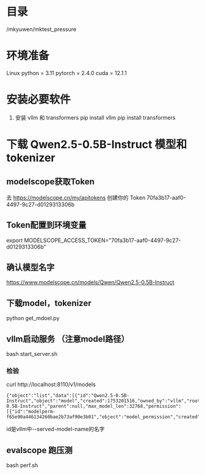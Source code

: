 # 目录
/mkyuwen/mktest_pressure

# 环境准备
Linux
python = 3.11
pytorch = 2.4.0
cuda = 12.1.1

# 安装必要软件
1. 安装 vllm 和 transformers
pip install vllm 
pip install transformers

# 下载 Qwen2.5-0.5B-Instruct 模型和 tokenizer
## modelscope获取Token
去 https://modelscope.cn/my/apitokens 创建你的 Token
70fa3b17-aaf0-4497-9c27-d0129313306b
## Token配置到环境变量
export MODELSCOPE_ACCESS_TOKEN="70fa3b17-aaf0-4497-9c27-d0129313306b"
## 确认模型名字
https://www.modelscope.cn/models/Qwen/Qwen2.5-0.5B-Instruct
## 下载model，tokenizer
python get_mdoel.py
## vllm启动服务 （注意model路径）
bash start_server.sh
### 检验
curl http://localhost:8110/v1/models
```
{"object":"list","data":[{"id":"Qwen2.5-0.5B-Instruct","object":"model","created":1753201516,"owned_by":"vllm","root":"./models/Qwen/Qwen2.5-0.5B-Instruct","parent":null,"max_model_len":32768,"permission":[{"id":"modelperm-f65e90a446134260bae2b73af90e3b01","object":"model_permission","created":1753201516,"allow_create_engine":false,"allow_sampling":true,"allow_logprobs":true,"allow_search_indices":false,"allow_view":true,"allow_fine_tuning":false,"organization":"*","group":null,"is_blocking":false}]}]}
```
id是vllm中--served-model-name的名字
## evalscope 跑压测
bash perf.sh


